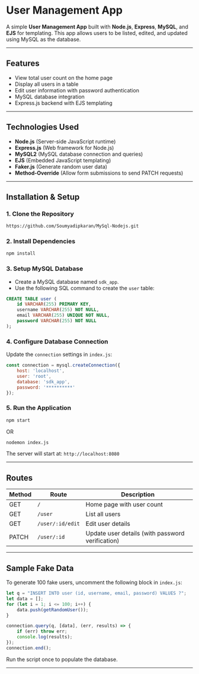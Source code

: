 # User Management App

A simple **User Management App** built with **Node.js**, **Express**, **MySQL**, and **EJS** for templating. This app allows users to be listed, edited, and updated using MySQL as the database.

---

## Features
- View total user count on the home page
- Display all users in a table
- Edit user information with password authentication
- MySQL database integration
- Express.js backend with EJS templating

---

## Technologies Used
- **Node.js** (Server-side JavaScript runtime)
- **Express.js** (Web framework for Node.js)
- **MySQL2** (MySQL database connection and queries)
- **EJS** (Embedded JavaScript templating)
- **Faker.js** (Generate random user data)
- **Method-Override** (Allow form submissions to send PATCH requests)

---

## Installation & Setup

### 1. Clone the Repository
```sh
https://github.com/Soumyadipkaran/MySql-Nodejs.git
```

### 2. Install Dependencies
```sh
npm install
```

### 3. Setup MySQL Database
- Create a MySQL database named `sdk_app`.
- Use the following SQL command to create the `user` table:

```sql
CREATE TABLE user (
    id VARCHAR(255) PRIMARY KEY,
    username VARCHAR(255) NOT NULL,
    email VARCHAR(255) UNIQUE NOT NULL,
    password VARCHAR(255) NOT NULL
);
```

### 4. Configure Database Connection
Update the `connection` settings in `index.js`:
```js
const connection = mysql.createConnection({
    host: 'localhost',
    user: 'root',
    database: 'sdk_app',
    password: '**********'
});
```

### 5. Run the Application
```sh
npm start
```
OR
```sh
nodemon index.js
```

The server will start at: `http://localhost:8080`

---

## Routes
| Method | Route | Description |
|--------|-------|-------------|
| GET | `/` | Home page with user count |
| GET | `/user` | List all users |
| GET | `/user/:id/edit` | Edit user details |
| PATCH | `/user/:id` | Update user details (with password verification) |

---

## Sample Fake Data
To generate 100 fake users, uncomment the following block in `index.js`:
```js
let q = "INSERT INTO user (id, username, email, password) VALUES ?";
let data = [];
for (let i = 1; i <= 100; i++) {
    data.push(getRandomUser());
}

connection.query(q, [data], (err, results) => {
    if (err) throw err;
    console.log(results);
});
connection.end();
```

Run the script once to populate the database.

---
